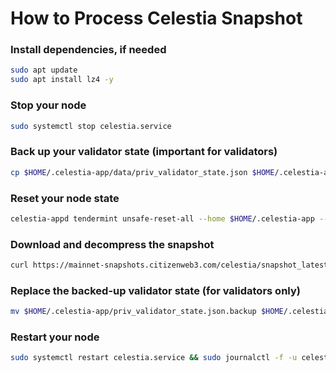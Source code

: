 # How to Process Celestia Snapshot

### Install dependencies, if needed
```bash
sudo apt update
sudo apt install lz4 -y
```

### Stop your node
```bash
sudo systemctl stop celestia.service
```

### Back up your validator state (important for validators)
```bash
cp $HOME/.celestia-app/data/priv_validator_state.json $HOME/.celestia-app/priv_validator_state.json.backup
```

### Reset your node state
```bash
celestia-appd tendermint unsafe-reset-all --home $HOME/.celestia-app --keep-addr-book
```

### Download and decompress the snapshot
```bash
curl https://mainnet-snapshots.citizenweb3.com/celestia/snapshot_latest.tar.lz4 | lz4 -dc - | tar -xf - -C $HOME/.celestia-app
```

### Replace the backed-up validator state (for validators only)
```bash
mv $HOME/.celestia-app/priv_validator_state.json.backup $HOME/.celestia-app/data/priv_validator_state.json
```

### Restart your node
```bash
sudo systemctl restart celestia.service && sudo journalctl -f -u celestia.service
```
